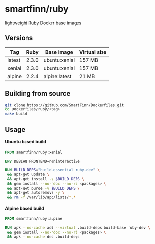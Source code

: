 smartfinn/ruby
==============

lightweight [Ruby](http://www.ruby-lang.org) Docker base images


Versions
--------

| Tag    | Ruby   | Base image    | Virtual size |
|--------|--------|---------------|--------------|
| latest | 2.3.0  | ubuntu:xenial |       157 MB |
| xenial | 2.3.0  | ubuntu:xenial |       157 MB |
| alpine | 2.2.4  | alpine:latest |        21 MB |


Building from source
--------------------

```sh
git clone https://github.com/SmartFinn/Dockerfiles.git
cd Dockerfiles/ruby/<tag>
make build
```

Usage
-----

#### Ubuntu based build

```dockerfile
FROM smartfinn/ruby:xenial

ENV DEBIAN_FRONTEND=noninteractive

RUN BUILD_DEPS="build-essential ruby-dev" \
 && apt-get update \
 && apt-get install -y $BUILD_DEPS \
 && gem install --no-rdoc --no-ri <packages> \
 && apt-get purge -y $BUILD_DEPS \
 && apt-get autoremove -y \
 && rm -f /var/lib/apt/lists/*.*
```

#### Alpine based build

```dockerfile
FROM smartfinn/ruby:alpine

RUN apk --no-cache add --virtual .build-deps build-base ruby-dev \
 && gem install --no-rdoc --no-ri <packages> \
 && apk --no-cache del .build-deps
```
